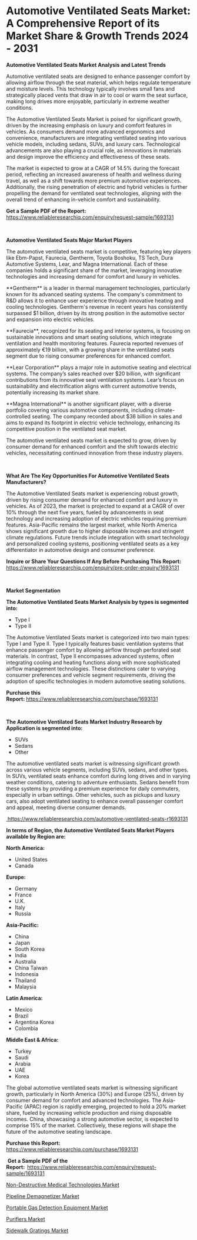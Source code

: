 <p><h1>Automotive Ventilated Seats Market: A Comprehensive Report of its Market Share & Growth Trends 2024 - 2031</h1></p><p><strong>Automotive Ventilated Seats Market Analysis and Latest Trends</strong></p>
<p><p>Automotive ventilated seats are designed to enhance passenger comfort by allowing airflow through the seat material, which helps regulate temperature and moisture levels. This technology typically involves small fans and strategically placed vents that draw in air to cool or warm the seat surface, making long drives more enjoyable, particularly in extreme weather conditions.</p><p>The Automotive Ventilated Seats Market is poised for significant growth, driven by the increasing emphasis on luxury and comfort features in vehicles. As consumers demand more advanced ergonomics and convenience, manufacturers are integrating ventilated seating into various vehicle models, including sedans, SUVs, and luxury cars. Technological advancements are also playing a crucial role, as innovations in materials and design improve the efficiency and effectiveness of these seats.</p><p>The market is expected to grow at a CAGR of 14.5% during the forecast period, reflecting an increased awareness of health and wellness during travel, as well as a shift towards more premium automotive experiences. Additionally, the rising penetration of electric and hybrid vehicles is further propelling the demand for ventilated seat technologies, aligning with the overall trend of enhancing in-vehicle comfort and sustainability.</p></p>
<p><strong>Get a Sample PDF of the Report:&nbsp;</strong> <a href="https://www.reliableresearchiq.com/enquiry/request-sample/1693131?utm_campaign=100&utm_medium=2&utm_source=Github&utm_content=ia&utm_term=20102024&utm_id=automotive-ventilated-seats">https://www.reliableresearchiq.com/enquiry/request-sample/1693131</a></p>
<p>&nbsp;</p>
<p><strong>Automotive Ventilated Seats Major Market Players</strong></p>
<p><p>The automotive ventilated seats market is competitive, featuring key players like Ebm-Papst, Faurecia, Gentherm, Toyota Boshoku, TS Tech, Dura Automotive Systems, Lear, and Magna International. Each of these companies holds a significant share of the market, leveraging innovative technologies and increasing demand for comfort and luxury in vehicles.</p><p>**Gentherm** is a leader in thermal management technologies, particularly known for its advanced seating systems. The company's commitment to R&D allows it to enhance user experience through innovative heating and cooling technologies. Gentherm's revenue in recent years has consistently surpassed $1 billion, driven by its strong position in the automotive sector and expansion into electric vehicles.</p><p>**Faurecia**, recognized for its seating and interior systems, is focusing on sustainable innovations and smart seating solutions, which integrate ventilation and health monitoring features. Faurecia reported revenues of approximately €19 billion, with a growing share in the ventilated seats segment due to rising consumer preferences for enhanced comfort.</p><p>**Lear Corporation** plays a major role in automotive seating and electrical systems. The company’s sales reached over $20 billion, with significant contributions from its innovative seat ventilation systems. Lear’s focus on sustainability and electrification aligns with current automotive trends, potentially increasing its market share.</p><p>**Magna International** is another significant player, with a diverse portfolio covering various automotive components, including climate-controlled seating. The company recorded about $36 billion in sales and aims to expand its footprint in electric vehicle technology, enhancing its competitive position in the ventilated seat market.</p><p>The automotive ventilated seats market is expected to grow, driven by consumer demand for enhanced comfort and the shift towards electric vehicles, necessitating continued innovation from these industry players.</p></p>
<p>&nbsp;</p>
<p><strong>What Are The Key Opportunities For Automotive Ventilated Seats Manufacturers?</strong></p>
<p><p>The Automotive Ventilated Seats market is experiencing robust growth, driven by rising consumer demand for enhanced comfort and luxury in vehicles. As of 2023, the market is projected to expand at a CAGR of over 10% through the next five years, fueled by advancements in seat technology and increasing adoption of electric vehicles requiring premium features. Asia-Pacific remains the largest market, while North America shows significant growth due to higher disposable incomes and stringent climate regulations. Future trends include integration with smart technology and personalized cooling systems, positioning ventilated seats as a key differentiator in automotive design and consumer preference.</p></p>
<p><strong>Inquire or Share Your Questions If Any Before Purchasing This Report:</strong> <a href="https://www.reliableresearchiq.com/enquiry/pre-order-enquiry/1693131?utm_campaign=100&utm_medium=2&utm_source=Github&utm_content=ia&utm_term=20102024&utm_id=automotive-ventilated-seats">https://www.reliableresearchiq.com/enquiry/pre-order-enquiry/1693131</a></p>
<p>&nbsp;</p>
<p><strong>Market Segmentation</strong></p>
<p><strong>The Automotive Ventilated Seats Market Analysis by types is segmented into:</strong></p>
<p><ul><li>Type I</li><li>Type II</li></ul></p>
<p><p>The Automotive Ventilated Seats market is categorized into two main types: Type I and Type II. Type I typically features basic ventilation systems that enhance passenger comfort by allowing airflow through perforated seat materials. In contrast, Type II encompasses advanced systems, often integrating cooling and heating functions along with more sophisticated airflow management technologies. These distinctions cater to varying consumer preferences and vehicle segment requirements, driving the adoption of specific technologies in modern automotive seating solutions.</p></p>
<p><strong>Purchase this Report:&nbsp;</strong><a href="https://www.reliableresearchiq.com/purchase/1693131?utm_campaign=100&utm_medium=2&utm_source=Github&utm_content=ia&utm_term=20102024&utm_id=automotive-ventilated-seats">https://www.reliableresearchiq.com/purchase/1693131</a></p>
<p>&nbsp;</p>
<p><strong>The Automotive Ventilated Seats Market Industry Research by Application is segmented into:</strong></p>
<p><ul><li>SUVs</li><li>Sedans</li><li>Other</li></ul></p>
<p><p>The automotive ventilated seats market is witnessing significant growth across various vehicle segments, including SUVs, sedans, and other types. In SUVs, ventilated seats enhance comfort during long drives and in varying weather conditions, catering to adventure enthusiasts. Sedans benefit from these systems by providing a premium experience for daily commuters, especially in urban settings. Other vehicles, such as pickups and luxury cars, also adopt ventilated seating to enhance overall passenger comfort and appeal, meeting diverse consumer demands.</p></p>
<p><a href="https://www.reliableresearchiq.com/automotive-ventilated-seats-r1693131?utm_campaign=100&utm_medium=2&utm_source=Github&utm_content=ia&utm_term=20102024&utm_id=automotive-ventilated-seats">&nbsp;https://www.reliableresearchiq.com/automotive-ventilated-seats-r1693131</a></p>
<p><strong>In terms of Region, the Automotive Ventilated Seats Market Players available by Region are:</strong></p>
<p>
    <p> <strong> North America: </strong>
        <ul>
            <li>United States</li>
            <li>Canada</li>
        </ul>
        </p> 
    <p> <strong> Europe: </strong>
        <ul>
            <li>Germany</li>
            <li>France</li>
            <li>U.K.</li>
            <li>Italy</li>
            <li>Russia</li>
        </ul>
        </p> 
    <p> <strong> Asia-Pacific: </strong>
        <ul>
            <li>China</li>
            <li>Japan</li>
            <li>South Korea</li>
            <li>India</li>
            <li>Australia</li>
            <li>China Taiwan</li>
            <li>Indonesia</li>
            <li>Thailand</li>
            <li>Malaysia</li>
        </ul>
        </p> 
    <p> <strong> Latin America: </strong>
        <ul>
            <li>Mexico</li>
            <li>Brazil</li>
            <li>Argentina Korea</li>
            <li>Colombia</li>
        </ul>
        </p> 
    <p> <strong> Middle East & Africa: </strong>
        <ul>
            <li>Turkey</li>
            <li>Saudi</li>
            <li>Arabia</li>
            <li>UAE</li>
            <li>Korea</li>
        </ul>
    </p>
    </p>
<p><p>The global automotive ventilated seats market is witnessing significant growth, particularly in North America (30%) and Europe (25%), driven by consumer demand for comfort and advanced technologies. The Asia-Pacific (APAC) region is rapidly emerging, projected to hold a 20% market share, fueled by increasing vehicle production and rising disposable incomes. China, showcasing a strong automotive sector, is expected to comprise 15% of the market. Collectively, these regions will shape the future of the automotive seating landscape.</p></p>
<p><strong>Purchase this Report: </strong><a href="https://www.reliableresearchiq.com/purchase/1693131?utm_campaign=100&utm_medium=2&utm_source=Github&utm_content=ia&utm_term=20102024&utm_id=automotive-ventilated-seats">https://www.reliableresearchiq.com/purchase/1693131</a></p>
<p>&nbsp;<strong>Get a Sample PDF of the Report:&nbsp;&nbsp;</strong><a href="https://www.reliableresearchiq.com/enquiry/request-sample/1693131?utm_campaign=100&utm_medium=2&utm_source=Github&utm_content=ia&utm_term=20102024&utm_id=automotive-ventilated-seats">https://www.reliableresearchiq.com/enquiry/request-sample/1693131</a></p>
<p><strong></strong></p>
<p><p><a href="https://github.com/lyndi2n3hdalbey/Market-Research-Report-List-1/blob/main/non-destructive-medical-technologies-market.md?utm_campaign=100&utm_medium=2&utm_source=Github&utm_content=ia&utm_term=20102024&utm_id=automotive-ventilated-seats">Non-Destructive Medical Technologies Market</a></p><p><a href="https://www.linkedin.com/pulse/future-trends-global-pipeline-demagnetizer-market-insights-eeqte?utm_campaign=100&utm_medium=2&utm_source=Github&utm_content=ia&utm_term=20102024&utm_id=automotive-ventilated-seats">Pipeline Demagnetizer Market</a></p><p><a href="https://www.linkedin.com/pulse/global-portable-gas-detection-equipment-market-trends-nul8e?utm_campaign=100&utm_medium=2&utm_source=Github&utm_content=ia&utm_term=20102024&utm_id=automotive-ventilated-seats">Portable Gas Detection Equipment Market</a></p><p><a href="https://issuu.com/reportprime-2/docs/purifiers-market-size-2030.pptx_af1d0570d1c932?utm_campaign=100&utm_medium=2&utm_source=Github&utm_content=ia&utm_term=20102024&utm_id=automotive-ventilated-seats">Purifiers Market</a></p><p><a href="https://github.com/melodyvssta/Market-Research-Report-List-1/blob/main/sidewalk-gratings-market.md?utm_campaign=100&utm_medium=2&utm_source=Github&utm_content=ia&utm_term=20102024&utm_id=automotive-ventilated-seats">Sidewalk Gratings Market</a></p></p>